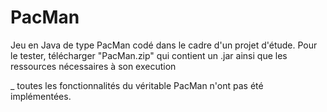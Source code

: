 # PacMan
Jeu en Java de type PacMan codé dans le cadre d'un projet d'étude.
Pour le tester, télécharger "PacMan.zip" qui contient un .jar ainsi que les ressources nécessaires à son execution

_ toutes les fonctionnalités du véritable PacMan n'ont pas été implémentées.
